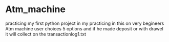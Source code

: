 # Atm_machine
practicing my first python project in my practicing 
in this on very begineers Atm machine user choices 5 options and if he made deposit or with drawel it will collect on the transactionlog1.txt
